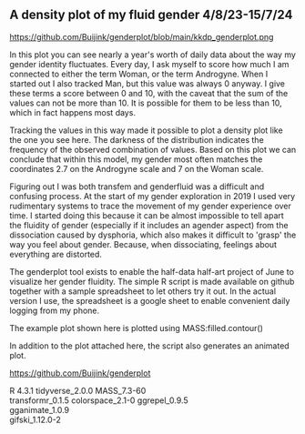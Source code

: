 
## A density plot of my fluid gender 4/8/23-15/7/24
https://github.com/Buijink/genderplot/blob/main/kkdp_genderplot.png

In this plot you can see nearly a year's worth of daily data about the way my gender identity fluctuates. Every day, I ask myself to score how much I am connected to either the term Woman, or the term Androgyne. When I started out I also tracked Man, but this value was always 0 anyway. I give these terms a score between 0 and 10, with the caveat that the sum of the values can not be more than 10. It is possible for them to be less than 10, which in fact happens most days.

Tracking the values in this way made it possible to plot a density plot like the one you see here. The darkness of the distribution indicates the frequency of the observed combination of values. Based on this plot we can conclude that within this model, my gender most often matches the coordinates 2.7 on the Androgyne scale and 7 on the Woman scale. 

Figuring out I was both transfem and genderfluid was a difficult and confusing process. At the start of my gender exploration in 2019 I used very rudimentary systems to trace the movement of my gender experience over time. I started doing this because it can be almost impossible to tell apart the fluidity of gender (especially if it includes an agender aspect) from the dissociation caused by dysphoria, which also makes it difficult to 'grasp' the way you feel about gender. Because, when dissociating, feelings about everything are distorted. 

The genderplot tool exists to enable the half-data half-art project of June to visualize her gender fluidity. The simple R script is made available on github together with a sample spreadsheet to let others try it out. In the actual version I use, the spreadsheet is a google sheet to enable convenient daily logging from my phone. 

The example plot shown here is plotted using MASS:filled.contour() 

In addition to the plot attached here, the script also generates an animated plot. 

https://github.com/Buijink/genderplot

R 4.3.1
tidyverse_2.0.0 
MASS_7.3-60    
transformr_0.1.5 
colorspace_2.1-0 
ggrepel_0.9.5    
gganimate_1.0.9  
gifski_1.12.0-2 
